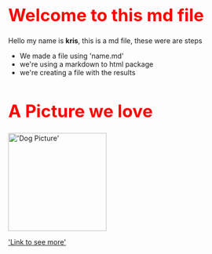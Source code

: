 # Welcome to this md file 


Hello my name is **kris**, this is a md file, these were are steps

- We made a file using 'name.md'
- we're using a markdown to html package
- we're creating a file with the results

# A Picture we love

!['Dog Picture'](https://hips.hearstapps.com/hmg-prod/images/dog-puppy-on-garden-royalty-free-image-1586966191.jpg?crop=0.752xw:1.00xh;0.175xw,0&resize=1200:*)

['Link to see more'](https://www.google.com/search?q=dog+pictures&rlz=1C1GCEA_enUS1069US1069&oq=dog+pictures&aqs=chrome.0.69i59j0i512l9.1472j0j7&sourceid=chrome&ie=UTF-8)

<style>
h1 {
    color: red;
    font-weight:700;
    font-size: 35px;
}
img{
    width:200px;
    height:200px
}
</style>